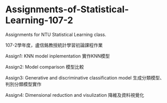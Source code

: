 # Assignments-of-Statistical-Learning-107-2
Assignments for NTU Statistical Learning class.

107-2學年度，盧信銘教授統計學習初論課程作業

Assign1: KNN model inplementation 實作KNN模型

Assign2: Model comparison 模型比較

Assign3: Generative and discriminative classification model 生成分類模型、判別分類模型實作

Assign4: Dimensional reduction and visulization 降維及資料視覺化
